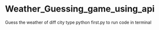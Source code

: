 # Weather_Guessing_game_using_api
Guess the weather of diff city
type python first.py to run code in terminal
